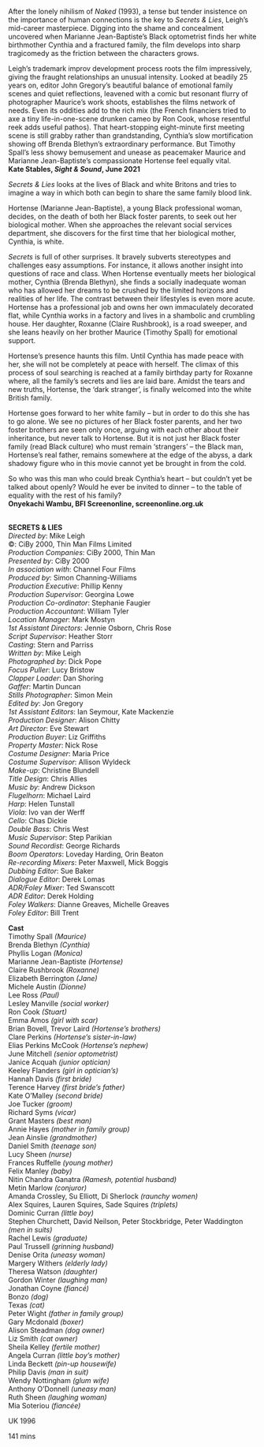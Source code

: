 

After the lonely nihilism of _Naked_ (1993), a tense but tender insistence on the importance of human connections is the key to _Secrets & Lies_, Leigh’s mid-career masterpiece. Digging into the shame and concealment uncovered when Marianne Jean-Baptiste’s Black optometrist finds her white birthmother Cynthia and a fractured family, the film develops into sharp tragicomedy as the friction between the characters grows.

Leigh’s trademark improv development process roots the film impressively, giving the fraught relationships an unusual intensity. Looked at beadily 25 years on, editor John Gregory’s beautiful balance of emotional family scenes and quiet reflections, leavened with a comic but resonant flurry of photographer Maurice’s work shoots, establishes the films network of needs. Even its oddities add to the rich mix (the French financiers tried to axe a tiny life-in-one-scene drunken cameo by Ron Cook, whose resentful reek adds useful pathos). That heart-stopping eight-minute first meeting scene is still grabby rather than grandstanding, Cynthia’s slow mortification showing off Brenda Blethyn’s extraordinary performance. But Timothy Spall’s less showy bemusement and unease as peacemaker Maurice and Marianne Jean-Baptiste’s compassionate Hortense feel equally vital.  
**Kate Stables, _Sight & Sound_, June 2021**

_Secrets & Lies_ looks at the lives of Black and white Britons and tries to imagine a way in which both can begin to share the same family blood link.

Hortense (Marianne Jean-Baptiste), a young Black professional woman, decides, on the death of both her Black foster parents, to seek out her biological mother. When she approaches the relevant social services department, she discovers for the first time that her biological mother, Cynthia, is white.

_Secrets_ is full of other surprises. It bravely subverts stereotypes and challenges easy assumptions. For instance, it allows another insight into questions of race and class. When Hortense eventually meets her biological mother, Cynthia (Brenda Blethyn), she finds a socially inadequate woman who has allowed her dreams to be crushed by the limited horizons and realities of her life. The contrast between their lifestyles is even more acute. Hortense has a professional job and owns her own immaculately decorated flat, while Cynthia works in a factory and lives in a shambolic and crumbling house. Her daughter, Roxanne (Claire Rushbrook), is a road sweeper, and she leans heavily on her brother Maurice (Timothy Spall) for emotional support.

Hortense’s presence haunts this film. Until Cynthia has made peace with her, she will not be completely at peace with herself. The climax of this process of soul searching is reached at a family birthday party for Roxanne where, all the family’s secrets and lies are laid bare. Amidst the tears and new truths, Hortense, the ‘dark stranger’, is finally welcomed into the white British family.

Hortense goes forward to her white family – but in order to do this she has to go alone. We see no pictures of her Black foster parents, and her two foster brothers are seen only once, arguing with each other about their inheritance, but never talk to Hortense. But it is not just her Black foster family (read Black culture) who must remain ‘strangers’ – the Black man, Hortense’s real father, remains somewhere at the edge of the abyss, a dark shadowy figure who in this movie cannot yet be brought in from the cold.

So who was this man who could break Cynthia’s heart – but couldn’t yet be talked about openly? Would he ever be invited to dinner – to the table of equality with the rest of his family?  
**Onyekachi Wambu, BFI Screenonline, screenonline.org.uk**
<br><br>

**SECRETS & LIES**  
_Directed by_: Mike Leigh  
©: CiBy 2000, Thin Man Films Limited  
_Production Companies_: CiBy 2000,  Thin Man  
_Presented by_: CiBy 2000  
_In association with_: Channel Four Films  
_Produced by_: Simon Channing-Williams  
_Production Executive_: Phillip Kenny  
_Production Supervisor_: Georgina Lowe  
_Production Co-ordinator_:  Stephanie Faugier  
_Production Accountant_: William Tyler  
_Location Manager_: Mark Mostyn  
_1st Assistant Directors_: Jennie Osborn, Chris Rose  
_Script Supervisor_: Heather Storr  
_Casting_: Stern and Parriss  
_Written by_: Mike Leigh  
_Photographed by_: Dick Pope  
_Focus Puller_: Lucy Bristow  
_Clapper Loader_: Dan Shoring  
_Gaffer_: Martin Duncan  
_Stills Photographer_: Simon Mein  
_Edited by_: Jon Gregory  
_1st Assistant Editors_: Ian Seymour,  Kate Mackenzie  
_Production Designer_: Alison Chitty  
_Art Director_: Eve Stewart  
_Production Buyer_: Liz Griffiths  
_Property Master_: Nick Rose  
_Costume Designer_: Maria Price  
_Costume Supervisor_: Allison Wyldeck  
_Make-up_: Christine Blundell  
_Title Design_: Chris Allies  
_Music by_: Andrew Dickson  
_Flugelhorn_: Michael Laird  
_Harp_: Helen Tunstall  
_Viola_: Ivo van der Werff  
_Cello_: Chas Dickie  
_Double Bass_: Chris West  
_Music Supervisor_: Step Parikian  
_Sound Recordist_: George Richards  
_Boom Operators_: Loveday Harding,  Orin Beaton  
_Re-recording Mixers_: Peter Maxwell,  Mick Boggis  
_Dubbing Editor_: Sue Baker  
_Dialogue Editor_: Derek Lomas  
_ADR/Foley Mixer_: Ted Swanscott  
_ADR Editor_: Derek Holding  
_Foley Walkers_: Dianne Greaves,  Michelle Greaves  
_Foley Editor_: Bill Trent

**Cast**  
Timothy Spall _(Maurice)_  
Brenda Blethyn _(Cynthia)_  
Phyllis Logan _(Monica)_  
Marianne Jean-Baptiste _(Hortense)_  
Claire Rushbrook _(Roxanne)_  
Elizabeth Berrington _(Jane)_  
Michele Austin _(Dionne)_  
Lee Ross _(Paul)_  
Lesley Manville _(social worker)_  
Ron Cook _(Stuart)_  
Emma Amos _(girl with scar)_  
Brian Bovell, Trevor Laird _(Hortense’s brothers)_  
Clare Perkins _(Hortense’s sister-in-law)_  
Elias Perkins McCook _(Hortense’s nephew)_  
June Mitchell _(senior optometrist)_  
Janice Acquah _(junior optician)_  
Keeley Flanders _(girl in optician’s)_  
Hannah Davis _(first bride)_  
Terence Harvey _(first bride’s father)_  
Kate O’Malley _(second bride)_  
Joe Tucker _(groom)_  
Richard Syms _(vicar)_  
Grant Masters _(best man)_  
Annie Hayes _(mother in family group)_  
Jean Ainslie _(grandmother)_  
Daniel Smith _(teenage son)_  
Lucy Sheen _(nurse)_  
Frances Ruffelle _(young mother)_  
Felix Manley _(baby)_  
Nitin Chandra Ganatra _(Ramesh, potential husband)_  
Metin Marlow _(conjuror)_  
Amanda Crossley, Su Elliott, Di Sherlock _(raunchy women)_  
Alex Squires, Lauren Squires, Sade Squires _(triplets)_  
Dominic Curran _(little boy)_  
Stephen Churchett, David Neilson,  Peter Stockbridge, Peter Waddington _(men in suits)_  
Rachel Lewis _(graduate)_  
Paul Trussell _(grinning husband)_  
Denise Orita _(uneasy woman)_  
Margery Withers _(elderly lady)_  
Theresa Watson _(daughter)_  
Gordon Winter _(laughing man)_  
Jonathan Coyne _(fiancé)_  
Bonzo _(dog)_  
Texas _(cat)_  
Peter Wight _(father in family group)_  
Gary Mcdonald _(boxer)_  
Alison Steadman _(dog owner)_  
Liz Smith _(cat owner)_  
Sheila Kelley _(fertile mother)_  
Angela Curran _(little boy’s mother)_  
Linda Beckett _(pin-up housewife)_  
Philip Davis _(man in suit)_  
Wendy Nottingham _(glum wife)_  
Anthony O’Donnell _(uneasy man)_  
Ruth Sheen _(laughing woman)_  
Mia Soteriou _(fiancée)_

UK 1996

141 mins
<!--stackedit_data:
eyJoaXN0b3J5IjpbMTc5NTY3Mjk3XX0=
-->